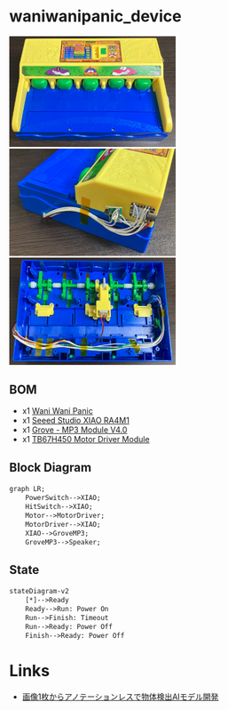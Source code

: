 # waniwanipanic_device

<img src="media/1.png" width="300" />

<img src="media/2.png" width="300" />
<img src="media/3.png" width="300" />

## BOM

* x1 [Wani Wani Panic](https://toy.bandai.co.jp/series/game-variety/item/detail/14001/)
* x1 [Seeed Studio XIAO RA4M1](https://www.seeedstudio.com/Seeed-XIAO-RA4M1-p-5943.html)
* x1 [Grove - MP3 Module V4.0](https://www.seeedstudio.com/Grove-MP3-V4-p-5862.html)
* x1 [TB67H450 Motor Driver Module](https://akizukidenshi.com/catalog/g/g114753/)

## Block Diagram

```mermaid
graph LR;
    PowerSwitch-->XIAO;
    HitSwitch-->XIAO;
    Motor-->MotorDriver;
    MotorDriver-->XIAO;
    XIAO-->GroveMP3;
    GroveMP3-->Speaker;
```

## State

```mermaid
stateDiagram-v2
    [*]-->Ready
    Ready-->Run: Power On
    Run-->Finish: Timeout
    Run-->Ready: Power Off
    Finish-->Ready: Power Off

```

# Links

* [画像1枚からアノテーションレスで物体検出AIモデル開発](https://zenn.dev/mkj/articles/2a0b7f9788578d)
